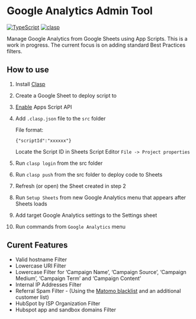 # Google Analytics Admin Tool

[![TypeScript](https://badges.frapsoft.com/typescript/code/typescript.svg)](https://github.com/ellerbrock/typescript-badges/)
[![clasp](https://img.shields.io/badge/built%20with-clasp-4285f4.svg)](https://github.com/google/clasp)


Manage Google Analytics from Google Sheets using App Scripts. This is a work in progress. The current focus is on adding standard Best Practices filters.

## How to use
1. Install [Clasp](https://github.com/google/clasp)

2. Create a Google Sheet to deploy script to

3. [Enable](https://script.google.com/home/usersettings) Apps Script API 

4. Add `.clasp.json` file to the `src` folder

    File format:
    ```
    {"scriptId":"xxxxxx"}
    ```
    Locate the Script ID in Sheets Script Editor `File -> Project properties`

5. Run `clasp login` from the src folder

6. Run `clasp push` from the src folder to deploy code to Sheets

7. Refresh (or open) the Sheet created in step 2

8. Run `Setup Sheets` from new Google Analytics menu that appears after Sheets loads

9. Add target Google Analytics settings to the Settings sheet

10. Run commands from `Google Analytics` menu

## Curent Features
- Valid hostname Filter
- Lowercase URI Filter
- Lowercase Filter for ‘Campaign Name’, ‘Campaign Source’, ‘Campaign Medium’, ‘Campaign Term’ and ‘Campaign Content’
- Internal IP Addresses Filter
- Referral Spam Filter - (Using the [Matomo blacklist](https://github.com/matomo-org/referrer-spam-blacklist) and an additional customer list)
- HubSpot by ISP Organization Filter 
- Hubspot app and sandbox domains Filter

